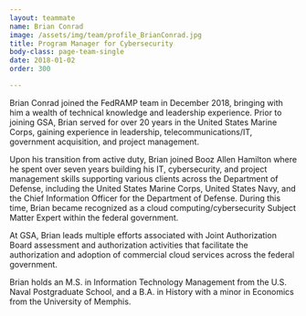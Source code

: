 ```yaml
---
layout: teammate
name: Brian Conrad
image: /assets/img/team/profile_BrianConrad.jpg
title: Program Manager for Cybersecurity
body-class: page-team-single
date: 2018-01-02
order: 300

---
```

Brian Conrad joined the FedRAMP team in December 2018, bringing with him a wealth of technical knowledge and leadership experience. Prior to joining GSA, Brian served for over 20 years in the United States Marine Corps, gaining experience in leadership, telecommunications/IT, government acquisition, and project management.

Upon his transition from active duty, Brian joined Booz Allen Hamilton where he spent over seven years building his IT, cybersecurity, and project management skills supporting various clients across the Department of Defense, including the United States Marine Corps, United States Navy, and the Chief Information Officer for the Department of Defense. During this time, Brian became recognized as a cloud computing/cybersecurity Subject Matter Expert within the federal government.

At GSA, Brian leads multiple efforts associated with Joint Authorization Board assessment and authorization activities that facilitate the authorization and adoption of commercial cloud services across the federal government.

Brian holds an M.S. in Information Technology Management from the U.S. Naval Postgraduate School, and a B.A. in History with a minor in Economics from the University of Memphis.
